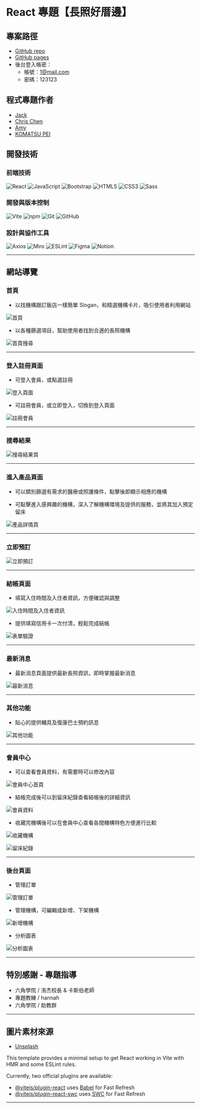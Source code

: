 # React 專題【長照好厝邊】

## 專案路徑
-   [GitHub repo](https://github.com/Jack-Xiao-2024/ReactC5)
-   [GitHub pages](https://jack-xiao-2024.github.io/ReactC5/)
-   後台登入帳密：
    -   帳號：1@mail.com
    -   密碼：123123

## 程式專題作者
-   [Jack](https://github.com/Jack-Xiao-2024)
-   [Chris Chen](https://github.com/chrischen666)
-   [Amy](https://github.com/amy6072698)
-   [KOMATSU PEI](https://github.com/KOMATSUPEI)

## 開發技術

### 前端技術
![React](https://img.shields.io/badge/React-20232A?style=for-the-badge&logo=react&logoColor=61DAFB)
![JavaScript](https://img.shields.io/badge/JavaScript-F7DF1E?style=for-the-badge&logo=javascript&logoColor=black)
![Bootstrap](https://img.shields.io/badge/Bootstrap-7952B3?style=for-the-badge&logo=bootstrap&logoColor=white)
![HTML5](https://img.shields.io/badge/HTML5-E34F26?style=for-the-badge&logo=html5&logoColor=white)
![CSS3](https://img.shields.io/badge/CSS-1572B6?style=for-the-badge&logo=css3&logoColor=white)
![Sass](https://img.shields.io/badge/Sass-CC6699?style=for-the-badge&logo=sass&logoColor=white)

### 開發與版本控制
![Vite](https://img.shields.io/badge/Vite-646CFF?style=for-the-badge&logo=vite&logoColor=white)
![npm](https://img.shields.io/badge/npm-CB3837?style=for-the-badge&logo=npm&logoColor=white)
![Git](https://img.shields.io/badge/Git-F05032?style=for-the-badge&logo=git&logoColor=white)
![GitHub](https://img.shields.io/badge/GitHub-181717?style=for-the-badge&logo=github&logoColor=white)

### 設計與協作工具
![Axios](https://img.shields.io/badge/Axios-671DDF?style=for-the-badge&logo=axios&logoColor=white)
![Miro](https://img.shields.io/badge/Miro-050038?style=for-the-badge&logo=miro&logoColor=white)
![ESLint](https://img.shields.io/badge/ESLint-4B32C3?style=for-the-badge&logo=eslint&logoColor=white)
![Figma](https://img.shields.io/badge/Figma-F24E1E?style=for-the-badge&logo=figma&logoColor=white)
![Notion](https://img.shields.io/badge/Notion-000000?style=for-the-badge&logo=notion&logoColor=white)

---

## 網站導覽

### 首頁

-   以找機構跟訂飯店一樣簡單 Slogan，和精選機構卡片，吸引使用者利用網站

![首頁](https://ithelp.ithome.com.tw/upload/images/20250604/20172694RTV2TCg2Yk.jpg)

-   以各種篩選項目，幫助使用者找到合適的長照機構

![首頁搜尋](https://ithelp.ithome.com.tw/upload/images/20250604/20172694xNn1fTjOpA.png)

---

### 登入註冊頁面

-   可登入會員，或點選註冊

![登入頁面](https://ithelp.ithome.com.tw/upload/images/20250604/20172694mwFvqX5kmG.png)

-   可註冊會員，或立即登入，切換到登入頁面

![註冊會員](https://ithelp.ithome.com.tw/upload/images/20250604/20172694Tw7ysyHn2q.png)

---

### 搜尋結果

![搜尋結果頁](https://ithelp.ithome.com.tw/upload/images/20250604/20172694XNkYJ7OJia.png)

---

### 進入產品頁面

-   可以類別篩選有需求的醫療或照護條件，點擊後即顯示相應的機構

-   可點擊進入感興趣的機構，深入了解機構環境及提供的服務，並將其加入預定留床

![產品詳情頁](https://ithelp.ithome.com.tw/upload/images/20250604/20172694hjeWnT0Bwa.png)

---

### 立即預訂

![立即預訂](https://ithelp.ithome.com.tw/upload/images/20250604/20172694HhUT0fB9pC.png)

---

### 結帳頁面

-   填寫入住時間及入住者資訊，方便確認與調整

![入住時間及入住者資訊](https://ithelp.ithome.com.tw/upload/images/20250604/20172694CLN03NmGJ3.png)

-   提供填寫信用卡一次付清，輕鬆完成結帳

![表單驗證](https://ithelp.ithome.com.tw/upload/images/20250604/20172694f2ve2qxVbk.png)

---

### 最新消息

-   最新消息頁面提供最新長照資訊，即時掌握最新消息

![最新消息](https://ithelp.ithome.com.tw/upload/images/20250604/20172694SGKYs1lZTa.png)

---

### 其他功能

-   貼心的提供輔具及復康巴士預約訊息

![其他功能](https://ithelp.ithome.com.tw/upload/images/20250604/20172694zhXZjt6fxK.png)

---

### 會員中心

-   可以查看會員資料，有需要時可以修改內容

![會員中心首頁](https://ithelp.ithome.com.tw/upload/images/20250604/20172694Z7TdbkCwfz.png)

-   結帳完成後可以到留床紀錄查看結帳後的詳細資訊

![會員資料](https://ithelp.ithome.com.tw/upload/images/20250604/20172694R5pQ8Aqea3.png)

-   收藏完機構後可以在會員中心查看各間機構特色方便進行比較

![收藏機構](https://ithelp.ithome.com.tw/upload/images/20250604/20172694IzoA5VKN3N.png)

![留床紀錄](https://ithelp.ithome.com.tw/upload/images/20250604/20172694AtJbtZDXxZ.png)

---

### 後台頁面

-   管理訂單

![管理訂單](https://ithelp.ithome.com.tw/upload/images/20250604/20172694kzNriphRfd.png)

-   管理機構，可編輯或新增、下架機構

![新增機構](https://ithelp.ithome.com.tw/upload/images/20250604/20172694FjkB2keWsN.png)

-   分析圖表

![分析圖表](https://ithelp.ithome.com.tw/upload/images/20250604/20172694z2NKOdBTlC.png)

---

## 特別感謝 \- 專題指導

-   六角學院 / 洧杰校長 & 卡斯伯老師
-   專題教練 / hannah
-   六角學院 / 助教群

---

## 圖片素材來源

-   [Unsplash](https://unsplash.com/)

This template provides a minimal setup to get React working in Vite with HMR and some ESLint rules.

Currently, two official plugins are available:

- [@vitejs/plugin-react](https://github.com/vitejs/vite-plugin-react/blob/main/packages/plugin-react/README.md) uses [Babel](https://babeljs.io/) for Fast Refresh
- [@vitejs/plugin-react-swc](https://github.com/vitejs/vite-plugin-react-swc) uses [SWC](https://swc.rs/) for Fast Refresh
------

[ ](https://github.com/kayaribi/Realm_of_Journeys#%E5%9C%96%E7%89%87%E7%B4%A0%E6%9D%90%E4%BE%86%E6%BA%90)


